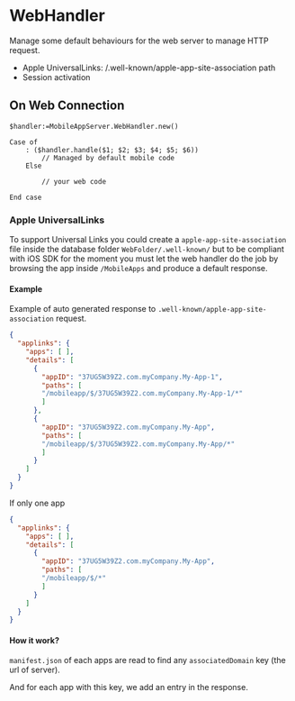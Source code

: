 <!-- Type your summary here -->
# WebHandler

Manage some default behaviours for the web server to manage HTTP request.

- Apple UniversalLinks: /.well-known/apple-app-site-association path
- Session activation

## On Web Connection

```4d
$handler:=MobileAppServer.WebHandler.new()

Case of
	: ($handler.handle($1; $2; $3; $4; $5; $6))
		// Managed by default mobile code
	Else

		// your web code

End case
```

### Apple UniversalLinks

To support Universal Links you could create a `apple-app-site-association` file inside the database folder `WebFolder/.well-known/` 
but to be compliant with iOS SDK for the moment you must let the web handler do the job by browsing the app inside `/MobileApps` and produce a default response.

#### Example

Example of auto generated response to `.well-known/apple-app-site-association` request.

```json
{
  "applinks": {
    "apps": [ ],
    "details": [
      {
        "appID": "37UG5W39Z2.com.myCompany.My-App-1",
        "paths": [
        "/mobileapp/$/37UG5W39Z2.com.myCompany.My-App-1/*"
        ]
      },
      {
        "appID": "37UG5W39Z2.com.myCompany.My-App",
        "paths": [
        "/mobileapp/$/37UG5W39Z2.com.myCompany.My-App/*"
        ]
      }
    ]
  }
}
```

If only one app

```json
{
  "applinks": {
    "apps": [ ],
    "details": [
      {
        "appID": "37UG5W39Z2.com.myCompany.My-App",
        "paths": [
        "/mobileapp/$/*"
        ]
      }
    ]
  }
}
```

#### How it work?

`manifest.json` of each apps are read to find any `associatedDomain` key (the url of server).

And for each app with this key, we add an entry in the response.